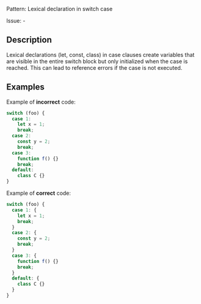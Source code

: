 Pattern: Lexical declaration in switch case

Issue: -

## Description

Lexical declarations (let, const, class) in case clauses create variables that are visible in the entire switch block but only initialized when the case is reached. This can lead to reference errors if the case is not executed.

## Examples

Example of **incorrect** code:
```javascript
switch (foo) {
  case 1:
    let x = 1;
    break;
  case 2:
    const y = 2;
    break;
  case 3:
    function f() {}
    break;
  default:
    class C {}
}
```

Example of **correct** code:
```javascript
switch (foo) {
  case 1: {
    let x = 1;
    break;
  }
  case 2: {
    const y = 2;
    break;
  }
  case 3: {
    function f() {}
    break;
  }
  default: {
    class C {}
  }
}
```